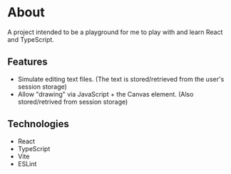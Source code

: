 # About

A project intended to be a playground for me to play with and learn React and TypeScript.

## Features

- Simulate editing text files. (The text is stored/retrieved from the user's session storage)
- Allow "drawing" via JavaScript + the Canvas element. (Also stored/retrived from session storage)

## Technologies

- React
- TypeScript
- Vite
- ESLint